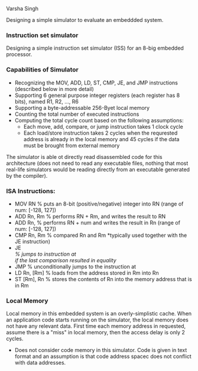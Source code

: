 Varsha Singh

Designing a simple simulator to evaluate an embeddded system.

### Instruction set simulator
Designing a simple instruction set simulator (ISS) for an 8-big embedded processor.

### Capabilities of Simulator
- Recognizing the MOV, ADD, LD, ST, CMP, JE, and JMP instructions (described below in more detail)
- Supporting 6 general purpose integer registers (each register has 8 bits), named R1, R2, ..., R6
- Supporting a byte-addressable 256-Byet local memory
- Counting the total number of executed instructions
- Computing the total cycle count based on the following assumptions:
	- Each move, add, compare, or jump instruction takes 1 clock cycle
	- Each load/store instruction takes 2 cycles when the requrested address is already in the local memory and 45 cycles if the data must be brought from external memory

The simulator is able ot directly read disassembled code for this architecture (does not need to read any executable files, nothing that most real-life simulators would be reading directly from an executable generated by the compiler).

### ISA Instructions:
- MOV RN <num> % puts an 8-bit (positive/negative) integer <num> into RN (range of num: [-128, 127])
- ADD Rn, Rm % performs RN + Rm, and writes the result to RN
- ADD Rn, <num> % performs RN + num and writes the result in Rn (range of num: [-128, 127])
- CMP Rn, Rm % compared Rn and Rm *typically used together with the JE instruction)
- JE <Address> % jumps to instruction at <Address> if the last comparison resulted in equality
- JMP <Adderss> % unconditionally jumps to the instruction at <Address>
- LD Rn, [Rm] % loads from the address stored in Rm into Rn
- ST [Rm], Rn % stores the contents of Rn into the memory address that is in Rm

### Local Memory
Local memory in this embedded system is an overly-simplistic cache. When an application code starts running on the simulator, the local memory does not have any relevant data. First time each memory address in requested, assume there is a "miss" in local memory, then the access delay is only 2 cycles.

- Does not consider code memory in this simulator. Code is given in text format and an assumption is that code address spacec does not conflict with data addresses.
